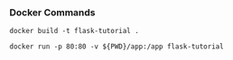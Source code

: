 ### Docker Commands

`docker build -t flask-tutorial .`

`docker run -p 80:80 -v ${PWD}/app:/app flask-tutorial`


